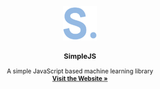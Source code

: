 <!-- PROJECT LOGO -->
<br />
<div align="center">
  <a href="https://github.com/flug8/SimpleJS-lib">
    <img src="profile/logo.png" alt="Logo" width="80" height="80">
  </a>

<h3 align="center">SimpleJS</h3>

  <p align="center">
    A simple JavaScript based machine learning library
    <br />
    <a href="https://simplejs.ai/"><strong>Visit the Website »</strong></a>
  </p>
</div>


